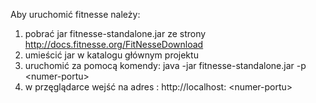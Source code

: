 Aby uruchomić fitnesse należy:
1. pobrać jar fitnesse-standalone.jar ze strony http://docs.fitnesse.org/FitNesseDownload
2. umieścić jar w katalogu głównym projektu
3. uruchomić za pomocą komendy: java -jar fitnesse-standalone.jar -p \<numer-portu\>
4. w przęglądarce wejść na adres : http://localhost: \<numer-portu\>
